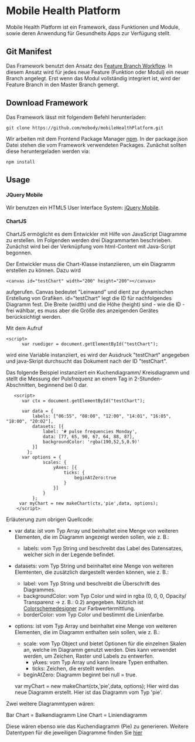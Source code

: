 # Mobile Health Platform

Mobile Health Platform ist ein Framework, dass Funktionen und Module, sowie deren Anwendung für Gesundheits Apps zur Verfügung stellt. 

## Git Manifest

Das Framework benutzt den Ansatz des [Feature Branch Workflow][git-feature-branch]. In diesem Ansatz wird für jedes neue Feature (Funktion oder Modul) ein neuer Branch angelegt. Erst wenn das Modul vollständig integriert ist, wird der Feature Branch in den Master Branch gemergt.

## Download Framework

Das Framework lässt mit folgendem Befehl herunterladen:

	git clone https://github.com/mobody/mobileHealthPlatform.git

Wir arbeiten mit dem Frontend Package Manager [npm][npm]. In der package.json Datei stehen die vom Framework verwendeten Packages. Zunächst sollten diese heruntergeladen werden via:


	npm install


## Usage

#### JQuery Mobile

Wir benutzen ein HTML5 User Interface System: [jQuery Mobile][jquery-mobile].

#### ChartJS

ChartJS ermöglicht es dem Entwickler mit Hilfe von JavaScript Diagramme zu erstellen. Im Folgenden werden drei Diagrammarten beschrieben. Zunächst wird bei der Verknüpfung vom html-Content mit Java-Script begonnen.

Der Entwickler muss die Chart-Klasse instanziieren, um ein Diagramm erstellen zu können. Dazu wird
	
	<canvas id="testChart" width="200" height="200"></canvas>

aufgerufen. Canvas bedeutet "Leinwand" und dient zur dynamischen Erstellung von Grafiken.
id="testChart" legt die ID für nachfolgendes Diagramm fest. Die Breite (width) und die Höhe (height) sind - wie die ID - frei wählbar, es muss aber die Größe des anzeigenden Gerätes berücksichtigt werden.

Mit dem Aufruf    

	<script>
          var ruediger = document.getElementById("testChart");

wird eine Variable instanziiert, es wird der Ausdruck "testChart" angegeben und java-Skript durchsucht das Dokument nach der ID "testChart".

Das folgende Beispiel instanziiert ein Kuchendiagramm/ Kreisdiagramm und stellt die Messung der Pulsfrequenz an einem Tag in 2-Stunden-Abschnitten, beginnend bei 0 dar. 

       <script>
          var ctx = document.getElementById("testChart");

          var data = {
              labels: ["06:55", "08:00", "12:00", "14:01", "16:05", "18:00", "20:02"],
              datasets: [{
                  label: '# pulse frequencies Monday',
                  data: [77, 65, 90, 67, 64, 88, 87],
                  backgroundColor: 'rgba(190,52,5,0.9)'
              }]
            };
          var options = {
                  scales: {
                      yAxes: [{
                          ticks: {
                              beginAtZero:true
                          }
                      }]
                  }
              };
         var myChart = new makeChart(ctx,'pie',data, options);
        </script>

Erläuterung zum obrigen Quellcode:
- var data: ist vom Typ Array und beinhaltet eine Menge von weiteren Elementen, die im Diagramm angezeigt werden sollen, wie z. B.:
	- labels: vom Typ String und beschreibt das Label des Datensatzes, welcher sich in der Legende befindet.
- datasets: vom Typ String und beinhaltet eine Menge von weiteren Elemtenten, die zusätzlich dargestellt werden können, wie z. B.: 
	- label: vom Typ String und beschreibt die Überschrift des Diagrammes.
	- backgroundColor: vom Typ Color und wird in rgba (0, 0, 0, Opacity/ Transparenz -> z. B.: 0.2) angegeben. Nützlich ist [Colorschemedesigner][colorschemedesigner] zur Farbwertermittlung.
	- borderColor: vom Typ Color und bestimmt die Linienfarbe.
- options: ist vom Typ Array und beinhaltet eine Menge von weiteren Elementen, die im Diagramm enthalten sein sollen, wie z. B.:
	- scale: vom Typ Object und bietet Optionen für die einzelnen Skalen an, welche im Diagramm genutzt werden. Dies kann verwendet werden, um Zeichen, Raster und Labels zu entwerfen.
		- yAxes: vom Typ Array und kann lineare Typen enthalten.
		- ticks: Zeichen, die erstellt werden.
	- beginAtZero: Diagramm beginnt bei null = true.
	
	var myChart = new makeChart(ctx,'pie',data, options);
Hier wird das neue Diagramm erstellt. Hier ist das Diagramm vom Typ 'pie'.

Zwei weitere Diagrammtypen wären:

Bar Chart = Balkendiagramm
Line Chart = Liniendiagramm

Diese wären ebenso wie das Kuchendiagramm (Pie) zu generieren. Weitere Datentypen für die jeweiligen Diagramme finden Sie [hier][Diagrammtypen_chartjs.org]








[package-json]: https://github.com/phonegap/phonegap-template-hello-world/blob/master/config.xml
[git-feature-branch]: https://www.atlassian.com/git/tutorials/comparing-workflows/feature-branch-workflow
[laravel-elixir]: https://github.com/laravel/elixir
[jquery-mobile]: http://jquerymobile.com/
[npm]: https://www.npmjs.com/
[colorschemedesigner]: http://colorschemedesigner.com/csd-3.5/
[Diagrammtypen_chartjs.org]: http://www.chartjs.org/docs/#getting-started
